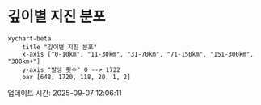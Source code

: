 # 깊이별 지진 분포

```mermaid
xychart-beta
    title "깊이별 지진 분포"
    x-axis ["0-10km", "11-30km", "31-70km", "71-150km", "151-300km", "300km+"]
    y-axis "발생 횟수" 0 --> 1722
    bar [648, 1720, 118, 20, 1, 2]
```

업데이트 시간: 2025-09-07 12:06:11
